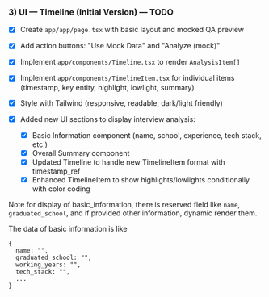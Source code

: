### 3) UI — Timeline (Initial Version) — TODO

- [x] Create `app/app/page.tsx` with basic layout and mocked QA preview
- [x] Add action buttons: "Use Mock Data" and "Analyze (mock)"
- [x] Implement `app/components/Timeline.tsx` to render `AnalysisItem[]`
- [x] Implement `app/components/TimelineItem.tsx` for individual items (timestamp, key entity, highlight, lowlight, summary)
- [x] Style with Tailwind (responsive, readable, dark/light friendly)

- [x] Added new UI sections to display interview analysis:
  - [x] Basic Information component (name, school, experience, tech stack, etc.)
  - [x] Overall Summary component
  - [x] Updated Timeline to handle new TimelineItem format with timestamp_ref
  - [x] Enhanced TimelineItem to show highlights/lowlights conditionally with color coding

Note for display of basic_information, there is reserved field like `name`, `graduated_school`, and if provided other information, dynamic render them.

The data of basic information is like
```
{
  name: "",
  graduated_school: "",
  working_years: "",
  tech_stack: "",
  ...
}


